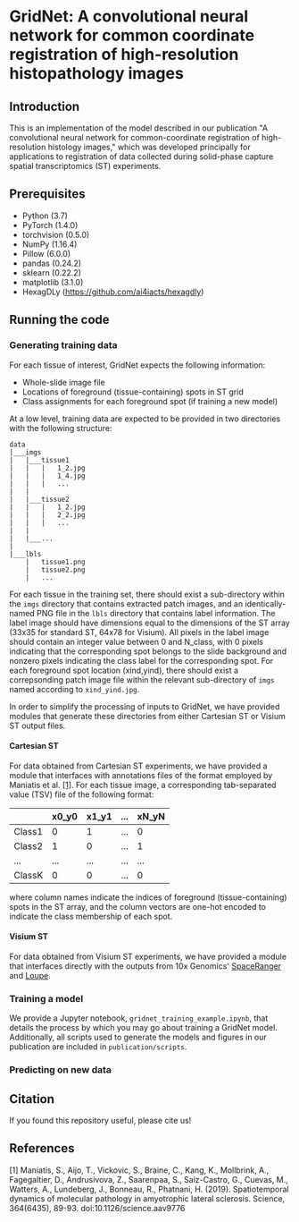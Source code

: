 # GridNet: A convolutional neural network for common coordinate registration of high-resolution histopathology images

## Introduction
This is an implementation of the model described in our publication "A convolutional neural network for common-coordinate registration of high-resolution histology images," which was developed principally for applications to registration of data collected during solid-phase capture spatial transcriptomics (ST) experiments.

## Prerequisites
* Python (3.7)
* PyTorch (1.4.0)
* torchvision (0.5.0)
* NumPy (1.16.4)
* Pillow (6.0.0)
* pandas (0.24.2)
* sklearn (0.22.2)
* matplotlib (3.1.0)
* HexagDLy (https://github.com/ai4iacts/hexagdly)

## Running the code

### Generating training data

For each tissue of interest, GridNet expects the following information:
* Whole-slide image file
* Locations of foreground (tissue-containing) spots in ST grid
* Class assignments for each foreground spot (if training a new model)

At a low level, training data are expected to be provided in two directories with the following structure:
```
data
|___imgs
|   |___tissue1
|   |   |   1_2.jpg
|   |   |   1_4.jpg
|   |   |   ...
|   |  
|   |___tissue2
|   |   |   1_2.jpg
|   |   |   2_2.jpg
|   |   |   ...
|   |
|   |___...
|  
|___lbls
    |   tissue1.png
    |   tissue2.png
    |   ...
```
For each tissue in the training set, there should exist a sub-directory within the ```imgs``` directory that contains extracted patch images, and an identically-named PNG file in the ```lbls``` directory that contains label information. The label image should have dimensions equal to the dimensions of the ST array (33x35 for standard ST, 64x78 for Visium). All pixels in the label image should contain an integer value between 0 and N_class, with 0 pixels indicating that the corresponding spot belongs to the slide background and nonzero pixels indicating the class label for the corresponding spot. For each foreground spot location (xind,yind), there should exist a correpsonding patch image file within the relevant sub-directory of ```imgs``` named according to ```xind_yind.jpg```.

In order to simplify the processing of inputs to GridNet, we have provided modules that generate these directories from either Cartesian ST or Visium ST output files.

#### Cartesian ST

For data obtained from Cartesian ST experiments, we have provided a module that interfaces with annotations files of the format employed by Maniatis et al. [[1]](#1). For each tissue image, a corresponding tab-separated value (TSV) file of the following format:

|        | x0_y0 | x1_y1 | ...  | xN_yN |
| ------ | ----- | ----- | ---- | ------|
| Class1 | 0     | 1     | ...  | 0     |
| Class2 | 1     | 0     | ...  | 1     |
| ...    | ...   | ...   | ...  | ...   |
| ClassK | 0     | 0     | ...  | 0     |

where column names indicate the indices of foreground (tissue-containing) spots in the ST array, and the column vectors are one-hot encoded to indicate the class membership of each spot.

#### Visium ST

For data obtained from Visium ST experiments, we have provided a module that interfaces directly with the outputs from 10x Genomics' [SpaceRanger](https://support.10xgenomics.com/spatial-gene-expression/software/pipelines/latest/output/images) and [Loupe](https://support.10xgenomics.com/single-cell-gene-expression/software/visualization/latest/tutorial-interoperability).

### Training a model

We provide a Jupyter notebook, ```gridnet_training_example.ipynb```, that details the process by which you may go about training a GridNet model. Additionally, all scripts used to generate the models and figures in our publication are included in ```publication/scripts```.

### Predicting on new data

## Citation

If you found this repository useful, please cite us!

## References

<a id="1">[1]</a> 
Maniatis, S., Aijo, T., Vickovic, S., Braine, C., Kang, K., Mollbrink, A., Fagegaltier, D., Andrusivova, Z., Saarenpaa, S., Saiz-Castro, G., Cuevas, M., Watters, A., Lundeberg, J., Bonneau, R., Phatnani, H. (2019). 
Spatiotemporal dynamics of molecular pathology in amyotrophic lateral sclerosis. 
Science, 364(6435), 89-93.
doi:10.1126/science.aav9776
